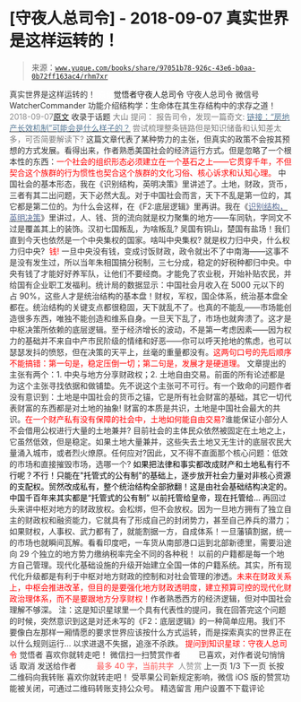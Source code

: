 # [守夜人总司令] - 2018-09-07 真实世界是这样运转的！

> 来源：[`www.yuque.com/books/share/97051b78-926c-43e6-b0aa-0b72ff163ac4/rhm7xr`](https://www.yuque.com/books/share/97051b78-926c-43e6-b0aa-0b72ff163ac4/rhm7xr)

<ne-p id="520f42f3293818f927861ebbd5b15da4_p_0" data-lake-id="520f42f3293818f927861ebbd5b15da4_p_0"><ne-text id="u86ac9671" style="color: rgb(51, 51, 51);">真实世界是这样运转的！</ne-text></ne-p> <ne-p id="48cb3b2624cd51f9222f42b4707c642c" data-lake-id="48cb3b2624cd51f9222f42b4707c642c"><ne-text id="uccf03be1" ne-fontsize="12" style="color: rgb(255, 255, 255);">原创</ne-text><ne-text id="ue0879171" ne-fontsize="14">觉悟者</ne-text><ne-text id="u36cb0114" ne-fontsize="14">守夜人总司令</ne-text></ne-p> <ne-p id="b89987f59dbeb4f02711fb830f472368" data-lake-id="b89987f59dbeb4f02711fb830f472368"><ne-text id="u2f6d30b1" ne-fontsize="14" ne-bold="true" style="color: rgb(51, 51, 51);">守夜人总司令</ne-text></ne-p> <ne-p id="9c9707eae84ebfd5503f5a5e2d949454" data-lake-id="9c9707eae84ebfd5503f5a5e2d949454"><ne-text id="u181f78b6" ne-fontsize="14" style="color: rgb(51, 51, 51);">微信号</ne-text><ne-text id="u1788114a" ne-fontsize="14" style="color: rgb(51, 51, 51);">WatcherCommander</ne-text></ne-p> <ne-p id="69ed6caca136dcf8f4affe6c3ad1f2b2" data-lake-id="69ed6caca136dcf8f4affe6c3ad1f2b2"><ne-text id="u6fbb1b26" ne-fontsize="14" style="color: rgb(51, 51, 51);">功能介绍</ne-text><ne-text id="ua9f774ef" ne-fontsize="14" style="color: rgb(51, 51, 51);">结构学：生命体在其生存结构中的求存之道！</ne-text></ne-p> <ne-p id="0b06f4a0801011e12d9eebb7c3085d99" data-lake-id="0b06f4a0801011e12d9eebb7c3085d99"><ne-text id="u0e1c6321" style="color: rgb(140, 140, 140);">2018-09-07</ne-text>[<ne-text id="u2df7b7d9" ne-fontsize="14">原文</ne-text>](https://mp.weixin.qq.com/s?__biz=MzAxNDk1NjI2Mw==&mid=2247483887&idx=1&sn=769bfbbe3c0acd6fa675ef165a2b79ba&chksm=9b8a2267acfdab711678f603c2f6dfd67c49655010a664f8fbeb08b76959418c1d70fb95ff94&scene=27#wechat_redirect&cpage=497)</ne-p> <ne-p id="954d82cbcf367194b3ae7d0bb8ae9883" data-lake-id="954d82cbcf367194b3ae7d0bb8ae9883"><ne-text id="u93808bc9" style="color: rgb(51, 51, 51);">收录于话题</ne-text></ne-p> <ne-p id="d18c619139c093bef4093bef4e3d5312" data-lake-id="d18c619139c093bef4093bef4e3d5312"><ne-text id="u4e062cdb" ne-fontsize="13" style="color: rgb(122, 122, 122);">大山 提问： 报告司令，发现一篇奇文:</ne-text> [<ne-text id="u2b8cd8fc" ne-fontsize="13" style="color: rgb(86, 120, 149);">链接：“房地产长效机制”可能会是什么样子的？</ne-text>](https://mp.weixin.qq.com/s?__biz=MzIyODgwMDExNQ==&mid=2247483677&idx=1&sn=370b81e6b30c95fcb6cbb71dd5bc9506&scene=21#wechat_redirect) <ne-text id="u108efde9" ne-fontsize="13" style="color: rgb(122, 122, 122);">尝试梳理整条链路但是知识储备和认知差太多，可否简要解读下?</ne-text></ne-p> <ne-p id="40101c0fb83053afa9a4947fce6c1667" data-lake-id="40101c0fb83053afa9a4947fce6c1667"><ne-text id="u3cb3fedf" ne-bold="true" style="color: rgb(51, 51, 51);">这篇文章代表了某种势力的主张，但真实的政策不会按其预想的方式发展。</ne-text><ne-text id="u9258ecaa" style="color: rgb(51, 51, 51);">看得出来，作者熟悉美国社会的经济运行方式。但是忽略了一个根本性的东西：</ne-text><ne-text id="ud0c8ba02" style="color: rgb(255, 0, 0);">一个社会的组织形态必须建立在一个基石之上——它贯穿千年，不但契合这个族群的行为惯性也契合这个族群的文化习俗、核心诉求和认知心理。</ne-text></ne-p> <ne-p id="0a27b331e48a32798e90961c627a4c0e" data-lake-id="0a27b331e48a32798e90961c627a4c0e"><ne-text id="ua4266334" style="color: rgb(51, 51, 51);">中国社会的基本形态，我在《识别结构，英明决策》里讲述了。</ne-text><ne-text id="uf62ce4fc" ne-bold="true" style="color: rgb(51, 51, 51);">土地，财政，货币，三者有其二出问题，天下必然大乱。对于中国社会而言，天下不乱是第一位的，其它都是第二位的。</ne-text><ne-text id="ub92d5e0f" style="color: rgb(51, 51, 51);">为什么会这样，在《F2:底层逻辑》里再讲。我在《</ne-text>[<ne-text id="u13dadc32" style="color: rgb(87, 107, 149);">识别结构，英明决策</ne-text>](http://mp.weixin.qq.com/s?__biz=MzAxNDk1NjI2Mw==&mid=2247483799&idx=1&sn=d017eefeb7ec6bb47a61a99744e6cd76&chksm=9b8a221facfdab096074c2bf69c773dd75ee8f7ad2eccf84505160c98bc33b98aad3d5bc7c84&scene=21#wechat_redirect)<ne-text id="u1003e7c9" style="color: rgb(51, 51, 51);">》里讲过，</ne-text><ne-text id="u5a141028" ne-bold="true" style="color: rgb(51, 51, 51);">人、钱、货的流向就是权力聚集的地方——车同轨，字同文不过是覆盖其上的装饰。</ne-text><ne-text id="u75627e6e" style="color: rgb(51, 51, 51);">汉初七国叛乱，为啥叛乱? 吴国有铜山，楚国有盐场！我们直到今天也依然是一个中央集权的国家。啥叫中央集权? 就是权力归中央，什么权力归中央? </ne-text></ne-p> <ne-p id="60138679e6695b0adbee6f8a993c4527" data-lake-id="60138679e6695b0adbee6f8a993c4527"><ne-text id="u1ea29999" ne-bold="true" style="color: rgb(255, 0, 0);">钱!</ne-text></ne-p> <ne-p id="3ba273b8e77a39e358a7a5312e1cc7c9" data-lake-id="3ba273b8e77a39e358a7a5312e1cc7c9"><ne-text id="ufcc785f3" style="color: rgb(51, 51, 51);">一旦中央没有钱，变成讨饭财政，政令就出不了中南海——这事不是没有发生过，所以当年朱相国搞分税制，三七分成，稳定的好税种都归中央。</ne-text><ne-text id="u61b0877f" ne-bold="true" style="color: rgb(51, 51, 51);">中央有钱了才能好好养军队，让他们不要经商。才能免了农业税，开始补贴农民，并给国有企业职工发福利。</ne-text><ne-text id="ue78ac3cf" style="color: rgb(51, 51, 51);">统计局的数据显示：中国社会月收入在 5000 元以下的占 90%，这些人才是统治结构的基本盘！财权，军权，国企体系，统治基本盘全都在。统治结构的关键支点都很稳固，天下就乱不了。也真的不能乱——</ne-text><ne-text id="u5bee7d6c" ne-bold="true" style="color: rgb(51, 51, 51);">市场能创造很多东西，唯独不能创造和维系自身。一旦天下乱了，市场也就奔溃了。这才是中枢决策所依赖的底层逻辑。至于经济增长的波动，不是第一考虑因素——因为权力的基础并不来自中产市民阶级的情绪和好恶——你可以呼天抢地的焦虑，也可以瑟瑟发抖的愤怒，但在决策的天平上，丝毫的重量都没有。</ne-text><ne-text id="ua397e7d9" style="color: rgb(255, 0, 0);">这两句口号的先后顺序不能搞错：第一句是，稳定压倒一切；第二句是，发展才是硬道理。</ne-text></ne-p> <ne-p id="ef7a95b2630ce83db327e61c2b97b60d" data-lake-id="ef7a95b2630ce83db327e61c2b97b60d"><ne-text id="u42572027" style="color: rgb(51, 51, 51);">文章提出的主张有两个：1\. 中央与地方分享财政权；2\. 土地自由交易。前面的所有论述都是为这个主张寻找依据和做铺垫。先不说这个主张可不可行。有一个致命的问题作者没有意识到：</ne-text><ne-text id="u41a8dd46" ne-bold="true" style="color: rgb(51, 51, 51);">土地是中国社会的货币之锚，它是所有社会财富的基础，其它一切代表财富的东西都是对土地的抽象! 财富的本质是共识，土地是中国社会最大的共识。</ne-text><ne-text id="uf84773f9" style="color: rgb(255, 0, 0);">在一个财产私有没有保障的社会中，土地如何能自由交易?</ne-text><ne-text id="u84d2fa25" style="color: rgb(51, 51, 51);">谁能保证小部分人不会借用公权进行大量的土地兼并?</ne-text> <ne-text id="u355babc2" ne-bold="true" style="color: rgb(51, 51, 51);">目前社会的主体民众依然被固定在土地之上，它虽然低效，但是稳定。</ne-text><ne-text id="u9a0fc45b" style="color: rgb(51, 51, 51);">如果土地大量兼并，这些失去土地又无生计的底层农民大量涌入城市，或者烈火燎原。任何应对?因此，又不得不直面那个核心问题：</ne-text><ne-text id="u50be6ce1" ne-bold="true" style="color: rgb(51, 51, 51);">低效的市场和直接摧毁市场，选哪一个?</ne-text></ne-p> <ne-p id="8404e25329e14fcf202b9593b1cd579e" data-lake-id="8404e25329e14fcf202b9593b1cd579e"><ne-text id="uaaebcaee" style="color: rgb(0, 0, 0);">如果把法律和事实都改成财产和土地私有行不行呢？不行！只能在"托管式的公有制"的基础上，逐步放开社会力量对非核心资源的支配权。贸然改成私有，整个统治结构全部掀翻！这是由社会基础结构决定的。</ne-text><ne-text id="uad6cb76b" ne-bold="true" style="color: rgb(0, 0, 0);">中国千百年来其实都是“托管式的公有制” 以前托管给皇帝，现在托管给...</ne-text></ne-p> <ne-p id="ba96b452838bd586113060175678c6b6" data-lake-id="ba96b452838bd586113060175678c6b6"><ne-text id="u999a5ecf" style="color: rgb(51, 51, 51);">再回过头来讲中枢对地方的财政放权。会松绑，但不会放权。因为</ne-text><ne-text id="ubc2f8e99" ne-bold="true" style="color: rgb(51, 51, 51);">一旦地方拥有了独立自主的财政权和融资能力，它就具有了形成自己的封闭势力，甚至自己养兵的潜力；如果财权，人事权、武力都有了，就能割据一方，自成体系！一旦藩镇割据，统一的市场也就瞬间瓦解。</ne-text><ne-text id="u84f68d36" style="color: rgb(51, 51, 51);">看看印度吧，一车货从南部港口运到北部新德里，需要沿途向 29 个独立的地方势力缴纳税率完全不同的各种税！</ne-text></ne-p> <ne-p id="80f1e38b4bd8f9f7d2f3720fe1b2ff09" data-lake-id="80f1e38b4bd8f9f7d2f3720fe1b2ff09"><ne-text id="uc5b689d8" style="color: rgb(51, 51, 51);">以前的户籍都是每一个地方自己管理。现代化基础设施的升级开始建立全国一体的户籍系统。其实，</ne-text><ne-text id="u82d65ed6" ne-bold="true" style="color: rgb(51, 51, 51);">所有现代化升级都是有利于中枢对地方财政的控制和对社会管理的渗透。</ne-text><ne-text id="u546645cb" style="color: rgb(255, 0, 0);">未来在财政关系上，中枢会推进改革，但目的是要强化地方财政透明度，建立预算可控的现代化财政治理体系，而不是要跟地方分享财权！</ne-text><ne-text id="u9ff3e1ae" style="color: rgb(51, 51, 51);">作者熟悉西方的经济逻辑，但对中国社会理解不够深。</ne-text></ne-p> <ne-p id="09391e6927318833f0bf16aedf1004f1" data-lake-id="09391e6927318833f0bf16aedf1004f1"><ne-text id="ue0ae6d10" ne-fontsize="13" style="color: rgb(51, 51, 51);">注：这是知识星球里一个具有代表性的提问，我在回答完这个问题的时候，突然意识到这是对还未写的《F2：底层逻辑》的一种简单应用。我们不要像白左那样一厢情愿的要求世界应该按什么方式运转，而是探索真实的世界正在以什么规则运行… 以求进退不失据，追涨不杀跌。</ne-text></ne-p> <ne-p id="af2379d2a654879169517bbb6b448bf5" data-lake-id="af2379d2a654879169517bbb6b448bf5" ne-alignment="center"><ne-text id="u81b097a8" ne-bold="true" style="color: rgb(255, 0, 0);">提问到知识星球：守夜人总司令</ne-text></ne-p>  <ne-p id="e8947bf95b4eebadd91a9959e181255f" data-lake-id="e8947bf95b4eebadd91a9959e181255f" ne-alignment="center"><ne-card data-card-name="image" data-card-type="inline" id="UWWzn" data-event-boundary="card" style="color: rgb(51, 51, 51);"><ne-p id="4294f29ad92dc379223833a0c6efff1c" data-lake-id="4294f29ad92dc379223833a0c6efff1c"><ne-text id="u09c974e5" style="color: rgb(51, 51, 51);">觉悟者</ne-text></ne-p> <ne-p id="cb106fd445bf94d763a45c2084f00f05" data-lake-id="cb106fd445bf94d763a45c2084f00f05"><ne-text id="u3946d664" style="color: rgb(51, 51, 51);">喜欢你就转走吧！</ne-text></ne-p> <ne-p id="f74f661e4bb09f077b155101309dab02" data-lake-id="f74f661e4bb09f077b155101309dab02"><ne-text id="u08764836" ne-bold="true" style="color: rgb(51, 51, 51);">微信扫一扫赞赏作者</ne-text><ne-text id="u909c98f5" ne-bold="true" style="color: rgb(255, 255, 255);">赞赏</ne-text></ne-p> <ne-p id="90b63ecea4fde038dd601c5b6959603e" data-lake-id="90b63ecea4fde038dd601c5b6959603e"><ne-text id="u0c6a04b6" style="color: rgb(51, 51, 51);">已喜欢，</ne-text><ne-text id="ud906dca3">对作者说句悄悄话</ne-text></ne-p> <ne-p id="49a459d2928b4fffada0842a2673e858" data-lake-id="49a459d2928b4fffada0842a2673e858"><ne-text id="uecce4777" style="color: rgb(51, 51, 51);">取消</ne-text></ne-p> <ne-p id="6e8c5c20edff4f2c5a8e954bb11e91b9" data-lake-id="6e8c5c20edff4f2c5a8e954bb11e91b9"><ne-text id="u6f977a68" ne-fontsize="14" ne-bold="true" style="color: rgb(51, 51, 51);">发送给作者</ne-text></ne-p> <ne-p id="bb4320ba60954abcb1c7e9ec38924e94" data-lake-id="bb4320ba60954abcb1c7e9ec38924e94"><ne-text id="uc4507c85" ne-bold="true" style="color: rgb(255, 255, 255);">发送</ne-text></ne-p> <ne-p id="c8290cf70cf8576ee0af45830e65b9a5" data-lake-id="c8290cf70cf8576ee0af45830e65b9a5"><ne-text id="ucaf513e8" ne-fontsize="13" style="color: rgb(250, 81, 81);">最多 40 字，当前共字</ne-text></ne-p> <ne-p id="e2b218b4747db7c597e9bedd93740c43" data-lake-id="e2b218b4747db7c597e9bedd93740c43"><ne-text id="u062605f8" style="color: rgb(136, 136, 136);"> 人赞赏</ne-text></ne-p> <ne-p id="5c8a2fc986f7a038ef1d20ea0b53968f" data-lake-id="5c8a2fc986f7a038ef1d20ea0b53968f"><ne-text id="u4b01abf2" style="color: rgb(51, 51, 51);">上一页</ne-text> <ne-text id="u5bfe5430">1</ne-text><ne-text id="uff42cddb" style="color: rgb(51, 51, 51);">/3 下一页</ne-text></ne-p> <ne-p id="82a103adff33b7f94fc5d65d296ce80a" data-lake-id="82a103adff33b7f94fc5d65d296ce80a"><ne-text id="u451b53b4" style="color: rgb(51, 51, 51);">长按二维码向我转账</ne-text></ne-p> <ne-p id="740cd45f4cd174d62526b6bad5d2412b" data-lake-id="740cd45f4cd174d62526b6bad5d2412b"><ne-text id="u53cbc0ac" style="color: rgb(51, 51, 51);">喜欢你就转走吧！</ne-text></ne-p> <ne-p id="065a780a868e5e62ec75353b785de007" data-lake-id="065a780a868e5e62ec75353b785de007"><ne-text id="uceb7bdfc" style="color: rgb(51, 51, 51);">受苹果公司新规定影响，微信 iOS 版的赞赏功能被关闭，可通过二维码转账支持公众号。</ne-text></ne-p> <ne-h3 id="HraIG" data-lake-id="HraIG"><ne-heading-ext><ne-heading-anchor></ne-heading-anchor><ne-heading-fold></ne-heading-fold></ne-heading-ext><ne-heading-content><ne-text id="uad77487f" ne-fontsize="16" style="color: rgb(51, 51, 51);">精选留言</ne-text></ne-heading-content></ne-h3> <ne-p id="9e59f2c012f04a51c7bbbc620005686f" data-lake-id="9e59f2c012f04a51c7bbbc620005686f"><ne-text id="ua434dcd0" style="color: rgb(51, 51, 51);">用户设置不下载评论</ne-text></ne-p></ne-card></ne-p>